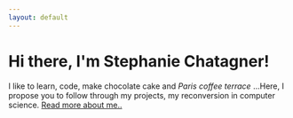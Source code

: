 ```yaml
---
layout: default
---
```

<div class="blurb">
	<h1>Hi there, I'm Stephanie Chatagner!</h1>
	<p>I like to learn, code, make chocolate cake and  <em>Paris coffee terrace</em> ...Here, I propose you to follow through my projects, my reconversion in computer science. <a href="/about">Read more about me..</a></p>
</div><!-- /.blurb -->